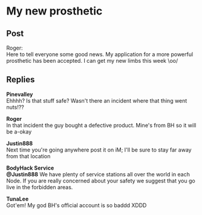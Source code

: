 # My new prosthetic
## Post
Roger:<br>
Here to tell everyone some good news. My application for a more powerful prosthetic has been accepted. I can get my new limbs this week \\oo/
## Replies
**Pinevalley**<br>
Ehhhh? Is that stuff safe? Wasn't there an incident where that thing went nuts!??

**Roger**<br>
In that incident the guy bought a defective product. Mine's from BH so it will be a-okay

**Justin888**<br>
Next time you're going anywhere post it on iM; I'll be sure to stay far away from that location

**BodyHack Service**<br>
**@Justin888** We have plenty of service stations all over the world in each Node. If you are really concerned about your safety we suggest that you go live in the forbidden areas. 

**TunaLee**<br>
Got'em! My god BH's official account is so baddd XDDD

